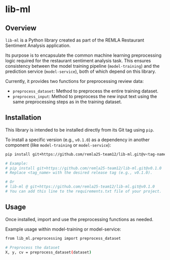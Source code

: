 # lib-ml

## Overview

`lib-ml` is a Python library created as part of the REMLA Restaurant Sentiment Analysis application.

Its purpose is to encapsulate the common machine learning preprocessing logic required for the restaurant sentiment analysis task. This ensures consistency between the model training pipeline (`model-training`) and the prediction service (`model-service`), both of which depend on this library.

Currently, it provides two functions for preprocessing review data:
- `preprocess_dataset`: Method to preprocess the entire training dataset.
- `preprocess_input`: Method to preprocess the new input text using the same preprocessing steps as in the training dataset.

## Installation

This library is intended to be installed directly from its Git tag using `pip`.

To install a specific version (e.g., `v0.1.0`) as a dependency in another component (like `model-training` or `model-service`):

```bash
pip install git+https://github.com/remla25-team12/lib-ml.git@v<tag-name>

# Example:
# pip install git+https://github.com/remla25-team12/lib-ml.git@v0.1.0
# Replace <tag_name> with the desired release tag (e.g., v0.1.0). 

# Or
# lib-ml @ git+https://github.com/remla25-team12/lib-ml.git@v0.1.0 
# You can add this line to the requirements.txt file of your project.
```

## Usage 

Once installed, import and use the preprocessing functions as needed.

Example usage within model-training or model-service:

```bash
from lib_ml.preprocessing import preprocess_dataset

# Preprocess the dataset
X, y, cv = preprocess_dataset(dataset)
```
